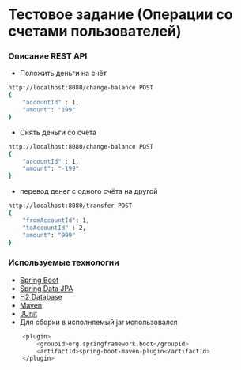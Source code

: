 # Тестовое задание (Операции со счетами пользователей)
### Описание REST API 
* Положить деньги на счёт
```sh
http://localhost:8080/change-balance POST
{
	"accountId" : 1,
	"amount": "199"
}
```
* Снять деньги со счёта
```sh
http://localhost:8080/change-balance POST
{
	"accountId" : 1,
	"amount": "-199"
}
```
* перевод денег с одного счёта на другой
```sh
http://localhost:8080/transfer POST
{
	"fromAccountId": 1,
	"toAccountId" : 2,
	"amount": "999"
}
```

### Используемые технологии
* [Spring Boot](https://projects.spring.io/spring-boot/)
* [Spring Data JPA](http://projects.spring.io/spring-data-jpa/)
* [H2 Database](http://www.h2database.com/html/main.html)
* [Maven](https://maven.apache.org/)
* [JUnit](http://junit.org/junit4/)
* Для сборки в исполняемый jar использовался
```sh
    <plugin>
        <groupId>org.springframework.boot</groupId>
        <artifactId>spring-boot-maven-plugin</artifactId>
    </plugin>
```